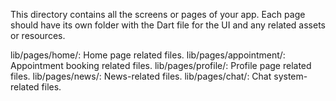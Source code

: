 This directory contains all the screens or pages of your app. Each page should have its own folder with the Dart file for the UI and any related assets or resources.

lib/pages/home/: Home page related files.
lib/pages/appointment/: Appointment booking related files.
lib/pages/profile/: Profile page related files.
lib/pages/news/: News-related files.
lib/pages/chat/: Chat system-related files.